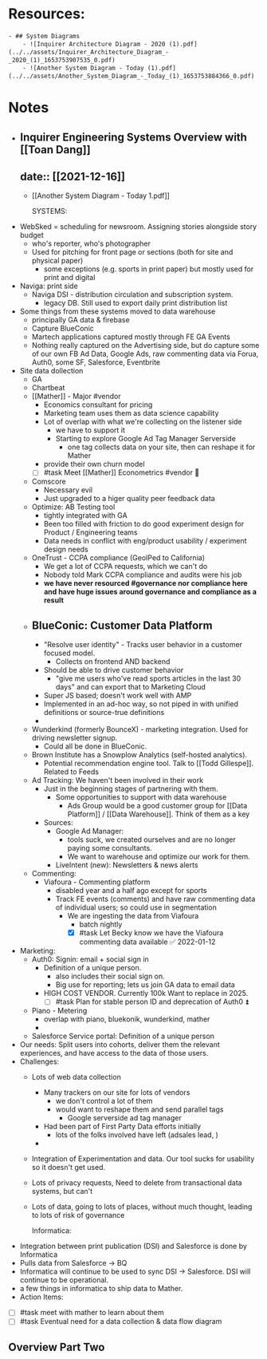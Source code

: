 

# Resources:
	- ## System Diagrams
		- ![Inquirer Architecture Diagram - 2020 (1).pdf](../../assets/Inquirer_Architecture_Diagram_-_2020_(1)_1653753907535_0.pdf)
		- ![Another System Diagram - Today (1).pdf](../../assets/Another_System_Diagram_-_Today_(1)_1653753884366_0.pdf)
# Notes
- ## Inquirer Engineering Systems Overview with [[Toan Dang]]
  date:: [[2021-12-16]]
	-
	- [[Another System Diagram - Today 1.pdf]]
	  
	  SYSTEMS:
- WebSked = scheduling for newsroom. Assigning stories alongside story budget
	- who's reporter, who's photographer
	- Used for pitching for front page or sections (both for site and physical paper)
		- some exceptions (e.g. sports in print paper) but mostly used for print and digital
- Naviga: print side
	- Naviga DSI - distribution circulation and subscription system.
		- legacy DB. Still used to export daily print distribution list
- Some things from these systems moved to data warehouse
	- principally GA data & firebase
	- Capture BlueConic
	- Martech applications captured mostly through FE GA Events
	- Nothing really captured on the Advertising side, but do capture some of our own FB Ad Data, Google Ads, raw commenting data via Forua, Auth0, some SF, Salesforce, Eventbrite
- Site data dollection
	- GA
	- Chartbeat
	- [[Mather]] - Major #vendor
		- Economics consultant for pricing
		- Marketing team uses them as data science capability
		- Lot of overlap with what we're collecting on the listener side
			- we have to support it
			- Starting to explore Google Ad Tag Manager Serverside
				- one tag collects data on your site, then can reshape it for Mather
		- provide their own churn model
		- [ ] #task Meet [[Mather]] Econometrics #vendor 🔼
	- Comscore
		- Necessary evil
		- Just upgraded to a higer quality peer feedback data
	- Optimize: AB Testing tool
		- tightly integrated with GA
		- Been too filled with friction to do good experiment design for Product / Engineering teams
		- Data needs in conflict with eng/product usability / experiment design needs
	- OneTrust - CCPA compliance (GeoIPed to California)
		- We get a lot of CCPA requests, which we can't do
		- Nobody told Mark CCPA compliance and audits were his job
		- **we have never resourced #governance nor compliance here and have huge issues around governance and compliance as a result**
	- BlueConic: Customer Data Platform
		-
		- "Resolve user identity" - Tracks user behavior in a customer focused model.
			- Collects on frontend AND backend
		- Should be able to drive customer behavior
			- "give me users who've read sports articles in the last 30 days" and can export that to Marketing Cloud
		- Super JS based; doesn't work well with AMP
		- Implemented in an ad-hoc way, so not piped in with unified definitions or source-true definitions
		-
	- Wunderkind (formerly BounceX) - marketing integration. Used for driving newsletter signup.
		- Could all be done in BlueConic.
	- Brown Institute has a Snowplow Analytics (self-hosted analytics).
		- Potential recommendation engine tool. Talk to [[Todd Gillespe]]. Related to Feeds
	- Ad Tracking: We haven't been involved in their work
		- Just in the beginning stages of partnering with them.
			- Some opportunities to support with data warehouse
				- Ads Group would be a good customer group for [[Data Platform]] / [[Data Warehouse]]. Think of them as a key
		- Sources:
			- Google Ad Manager:
				- tools suck, we created ourselves and are no longer paying some consultants.
				- We want to warehouse and optimize our work for them.
			- LiveIntent (new): Newsletters & news alerts
	- Commenting:
		- Viafoura - Commenting platform
			- disabled year and a half ago except for sports
			- Track FE events (comments) and have raw commenting data of individual users; so could use in segmentation
				- We are ingesting the data from Viafoura
					- batch nightly
					- [x] #task Let Becky know we have the Viafoura commenting data available ✅ 2022-01-12
- Marketing:
	- Auth0: Signin: email + social sign in
		- Definition of a unique person.
			- also includes their social sign on.
			- Big use for reporting; lets us join GA data to email data
		- HIGH COST VENDOR. Currently 100k Want to replace in 2025.
			- [ ] #task Plan for stable person ID and deprecation of Auth0 ⏫
	- Piano - Metering
		- overlap with piano, bluekonik, wunderkind, mather
		-
	- Salesforce Service portal: Definition of a unique person
- Our needs: Split users into cohorts, deliver them the relevant experiences, and have access to the data of those users.
- Challenges:
	- Lots of web data collection
		- Many trackers on our site for lots of vendors
			- we don't control a lot of them
			- would want to reshape them and send parallel tags
				- Google serverside ad tag manager
		- Had been part of First Party Data efforts initially
			- lots of the folks involved have left (adsales lead, )
		-
	- Integration of Experimentation and data. Our tool sucks for usability so it doesn't get used.
	- Lots of privacy requests, Need to delete from transactional data systems, but can't
	- Lots of data, going to lots of places, without much thought, leading to lots of risk of governance
	  
	  Informatica:
- Integration between print publication (DSI) and Salesforce is done by Informatica
- Pulls data from Salesforce -> BQ
- Informatica will continue to be used to sync DSI -> Salesforce. DSI will continue to be operational.
- a few things in informatica to ship data to Mather.
- Action Items:
- [ ] #task meet with mather to learn about them
- [ ] #task Eventual need for a data collection & data flow diagram
## Overview Part Two